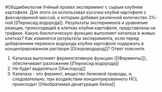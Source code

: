 #Общаябиология 
Учёный провел эксперимент с сырым клубнем картофеля. Для этого он использовал кусочки клубня картофеля с фиксированной массой, к которым добавил различной количество 3%-ной [[Пероксид водорода]]. Результаты эксперимента и уравнение реакции, происходящей в клетках клубня картофеля, представлены на графике. Какую биологическую функцию выполняет каталаза в живых клетках? Как изменятся результаты эксперимента, если перед добавлением перекиси водорода клубни картофеля подержать в концентрированном растворе [[Хлороводород]]? Ответ поясните.
1. Каталаза выполняет ферментативную функцию ([[Ферменты]]), обеспечивает разложение [[Пероксид водорода]]
2. Не будет выделяться [[Кислород]]
3. Каталаза - это фермент, вещество белковой природы, и, следовательно, при воздействии концентрированного HCL происходит [[Необратимая денатурация белка]]